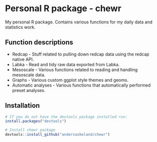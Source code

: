 # Personal R package - chewr
My personal R package. Contains various functions for my daily data and statistics work.

## Function descriptions
* Redcap - Stuff related to pulling down redcap data using the redcap native API.
* Labka - Read and tidy raw data exported from Labka.
* Mesoscale - Various functions related to reading and handling mesoscale data.
* Graphs - Various custom ggplot style themes and geoms.
* Automatic analyses - Various functions that automatically performed preset analyses.

## Installation
``` r
# If you do not have the devtools package installed run:
install.packages("devtools")

# Install chewr package
devtools::install_github("andersaskeland/chewr")
```

